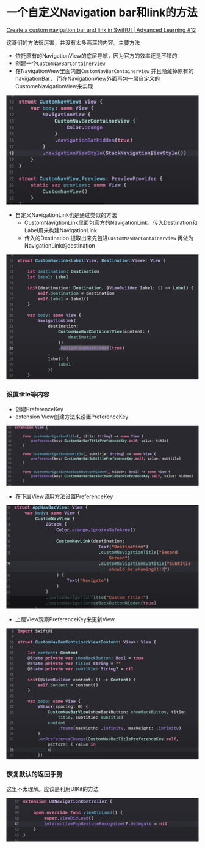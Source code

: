 # 一个自定义Navigation bar和link的方法

[Create a custom navigation bar and link in SwiftUI | Advanced Learning #12](https://youtu.be/aIDT4uuMLHc?si=y9wNXNFP7Y7na4oV)

这哥们的方法很厉害，并没有太多高深的内容。主要方法

- 依托原有的NavigationView的底层导航，因为官方的效率还是不错的
- 创建一个`CustomNavBarContainerview`
- 在NavigationView里面内置`CustomNavBarContainerview` 并且隐藏掉原有的navigationBar， 而在NavigationView外面再包一层自定义的CustomeNavigationView来实现

![Untitled](%E4%B8%80%E4%B8%AA%E8%87%AA%E5%AE%9A%E4%B9%89Navigation%20bar%E5%92%8Clink%E7%9A%84%E6%96%B9%E6%B3%95%204e57a099329e40f9ae561a68115a8017/Untitled.png)

- 自定义NavigationLink也是通过类似的方法
    - CustomNavigtionLink里面包官方的NavigationLink，传入Destination和Label用来构建NavigationLink
    - 传入的Destination 提取出来先包进`CustomNavBarContainerview` 再做为NavigationLink的destination

![Untitled](%E4%B8%80%E4%B8%AA%E8%87%AA%E5%AE%9A%E4%B9%89Navigation%20bar%E5%92%8Clink%E7%9A%84%E6%96%B9%E6%B3%95%204e57a099329e40f9ae561a68115a8017/Untitled%201.png)

### 设置title等内容

- 创建PreferenceKey
- extension View创建方法来设置PreferenceKey

![Untitled](%E4%B8%80%E4%B8%AA%E8%87%AA%E5%AE%9A%E4%B9%89Navigation%20bar%E5%92%8Clink%E7%9A%84%E6%96%B9%E6%B3%95%204e57a099329e40f9ae561a68115a8017/Untitled%202.png)

- 在下层View调用方法设置PreferenceKey

![Untitled](%E4%B8%80%E4%B8%AA%E8%87%AA%E5%AE%9A%E4%B9%89Navigation%20bar%E5%92%8Clink%E7%9A%84%E6%96%B9%E6%B3%95%204e57a099329e40f9ae561a68115a8017/Untitled%203.png)

- 上层View观察PreferenceKey来更新View

![Untitled](%E4%B8%80%E4%B8%AA%E8%87%AA%E5%AE%9A%E4%B9%89Navigation%20bar%E5%92%8Clink%E7%9A%84%E6%96%B9%E6%B3%95%204e57a099329e40f9ae561a68115a8017/Untitled%204.png)

### 恢复默认的返回手势

这里不太理解。应该是利用UIKit的方法

![Untitled](%E4%B8%80%E4%B8%AA%E8%87%AA%E5%AE%9A%E4%B9%89Navigation%20bar%E5%92%8Clink%E7%9A%84%E6%96%B9%E6%B3%95%204e57a099329e40f9ae561a68115a8017/Untitled%205.png)